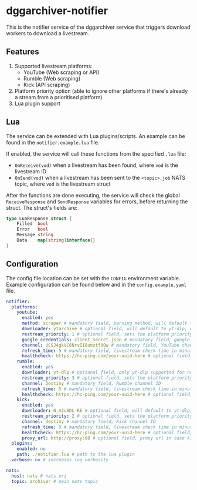 # dggarchiver-notifier
This is the notifier service of the dggarchiver service that triggers download workers to download a livestream.

## Features

1. Supported livestream platforms:
   - YouTube (Web scraping or API)
   - Rumble (Web scraping)
   - Kick (API scraping)
2. Platform priority option (able to ignore other platforms if there's already a stream from a prioritised platform)
3. Lua plugin support

## Lua

The service can be extended with Lua plugins/scripts. An example can be found in the ```notifier.example.lua``` file.

If enabled, the service will call these functions from the specified ```.lua``` file:
- ```OnReceive(vod)``` when a livestream has been found, where ```vod``` is the livestream ID
- ```OnSend(vod)``` when a livestream has been sent to the ```<topic>.job``` NATS topic, where ```vod``` is the livestream struct

After the functions are done executing, the service will check the global ```ReceiveResponse``` and ```SendResponse``` variables for errors, before returning the struct. The struct's fields are:
```go
type LuaResponse struct {
	Filled  bool
	Error   bool
	Message string
	Data    map[string]interface{}
}
```

## Configuration

The config file location can be set with the ```CONFIG``` environment variable. Example configuration can be found below and in the ```config.example.yaml``` file.

```yaml
notifier:
  platforms:
    youtube:
      enabled: yes
      method: scraper # mandatory field, parsing method, will default to 'scraper', can be set to 'api' or 'scraper'
      downloader: ytarchive # optional field, will default to yt-dlp, can be set to either 'yt-dlp', 'yt-dlp/piped' or 'ytarchive'
      restream_priority: 1 # optional field, sets the platform priority (ignore if there's already a stream going from a higher priority platform)
      google_credentials: client_secret.json # mandatory field, google credentials file with enabled YouTube Data API
      channel: UCSJ4gkVC6NrvII8umztf0Ow # mandatory field, YouTube channel ID
      refresh_time: 5 # mandatory field, livestream check time in minutes, set to 0 to disable
      healthcheck: https://hc-ping.com/your-uuid-here # optional field, healthcheck URL
    rumble:
      enabled: yes
      downloader: yt-dlp # optional field, only yt-dlp supported for now
      restream_priority: 3 # optional field, sets the platform priority (ignore if there's already a stream going from a higher priority platform)
      channel: Destiny # mandatory field, Rumble channel ID
      refresh_time: 5 # mandatory field, livestream check time in minutes
      healthcheck: https://hc-ping.com/your-uuid-here # optional field, healthcheck URL
    kick:
      enabled: yes
      downloader: N_m3u8DL-RE # optional field, will default to yt-dlp, can be set to either 'yt-dlp' or 'N_m3u8DL-RE'
      restream_priority: 2 # optional field, sets the platform priority (ignore if there's already a stream going from a higher priority platform)
      channel: destiny # mandatory field, Kick channel ID
      refresh_time: 5 # mandatory field, livestream check time in minutes
      healthcheck: https://hc-ping.com/your-uuid-here # optional field, healthcheck URL
      proxy_url: http://proxy:80 # optional field, proxy url in case kick is being cringe
  plugins:
    enabled: no
    path: ./notifier.lua # path to the lua plugin
  verbose: no # increases log verbosity

nats:
  host: nats # nats uri
  topic: archiver # main nats topic
```